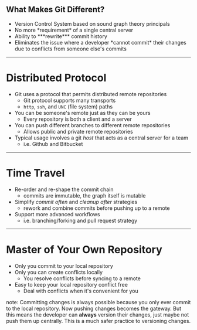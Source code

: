 ##  What Makes Git Different?

* <!-- .element: class="fragment" --> Version Control System based on sound graph theory principals
* <!-- .element: class="fragment" --> No more *requirement* of a single central server
* <!-- .element: class="fragment" --> Ability to ***rewrite*** commit history
* <!-- .element: class="fragment" --> Eliminates the issue where a developer *cannot commit* their changes due to conflicts from someone else's commits

---

# Distributed Protocol

* Git uses a protocol that permits distributed remote repositories
    * Git protocol supports many transports
    * `http`, `ssh`, and `UNC` (file system) paths
* You can be someone's remote just as they can be yours
    * Every repository is both a client and a server
* You can push different branches to different remote repositories
    * Allows public and private remote repositories
* Typical usage involves a git *host* that acts as a central server for a team
    * i.e. Github and Bitbucket

---

# Time Travel

* Re-order and re-shape the commit chain
    * commits are immutable, the graph itself is mutable
* Simplify *commit often* and *cleanup after* strategies
    * rework and combine commits before pushing up to a remote
* Support more advanced workflows
    * i.e. branching/forking and pull request strategy

---

# Master of Your Own Repository

* Only you commit to your local repository
* Only you can create conflicts locally
    * You resolve conflicts before syncing to a remote
* Easy to keep your local repository conflict free
    * Deal with conflicts when it's convenient for you

note:
  Committing changes is always possible because you only ever commit to the local repository. Now pushing changes becomes the gateway. But this means the developer can **always** version their changes, just maybe not push them up centrally. This is a much safer practice to versioning changes.
